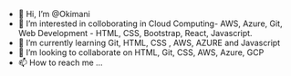- 👋 Hi, I’m @Okimani
- 👀 I’m interested in colloborating in Cloud Computing- AWS, Azure, Git, Web Development - HTML, CSS, Bootstrap, React, Javascript.
- 🌱 I’m currently learning Git, HTML, CSS , AWS, AZURE and Javascript
- 💞️ I’m looking to collaborate on HTML, Git, CSS, AWS, Azure, GCP
- 📫 How to reach me ...

<!---
Okimani/Okimani is a ✨ special ✨ repository because its `README.md` (this file) appears on your GitHub profile.
You can click the Preview link to take a look at your changes.
--->
